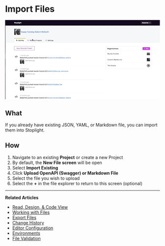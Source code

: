 # Import Files

![Import File](https://github.com/stoplightio/docs/blob/develop/assets/gifs/import.gif?raw=true)

## What 

If you already have existing JSON, YAML, or Markdown file, you can import them into Stoplight. 

## How 

1. Navigate to an existing **Project** or create a new Project 
2. By default, the **New File screen** will be open 
3. Select **Import Existing** 
4. Click **Upload OpenAPI (Swagger) or Markdown File** 
5. Select the file you wish to upload 
6. Select the **+** in the file explorer to return to this screen (optional) 

---
**Related Articles**
- [Read, Design, & Code View](/platform/editor-basics/read-design-code-view)
- [Working with Files](/platform/editor-basics/working-with-files)
- [Export Files](/platform/editor-basics/export-files)
- [Change History](/platform/editor-basics/change-history)
- [Editor Configuration](/platform/editor-basics/editor-configuration)
- [Environments](/platform/editor-basics/environments)
- [File Validation](/platform/editor-basics/file-validation)
